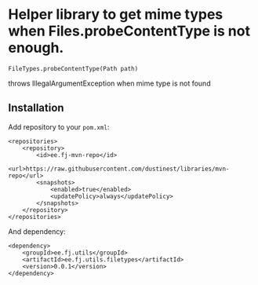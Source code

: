 # Helper library to get mime types when Files.probeContentType is not enough.

	FileTypes.probeContentType(Path path)

throws IllegalArgumentException when mime type is not found

## Installation

Add repository to your ``pom.xml``:

	<repositories>
		<repository>
			<id>ee.fj-mvn-repo</id>
			<url>https://raw.githubusercontent.com/dustinest/libraries/mvn-repo</url>
			<snapshots>
				<enabled>true</enabled>
				<updatePolicy>always</updatePolicy>
			</snapshots>
		</repository>
	</repositories>

And dependency:

	<dependency>
		<groupId>ee.fj.utils</groupId>
		<artifactId>ee.fj.utils.filetypes</artifactId>
		<version>0.0.1</version>
	</dependency>
